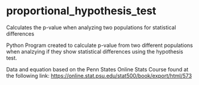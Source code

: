 # proportional_hypothesis_test
Calculates the p-value when analyzing two populations for statistical differences

Python Program created to calculate p-value from two different populations when analzying if they show statistical differences using the hypothesis test. 

Data and equation based on the Penn States Online Stats Course found at the following link:
https://online.stat.psu.edu/stat500/book/export/html/573
